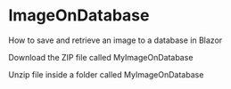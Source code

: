 # ImageOnDatabase
How to save and retrieve an image to a database in Blazor

Download the ZIP file called MyImageOnDatabase

Unzip file inside a folder called MyImageOnDatabase
